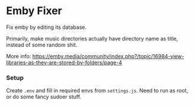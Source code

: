 # Emby Fixer

Fix emby by editing its database.

Primarily, make music directories actually have directory name as title, instead of some random shit.

More info: https://emby.media/community/index.php?/topic/16984-view-libraries-as-they-are-stored-by-folders/page-4

### Setup

Create `.env` and fill in required envs from `settings.js`. Need to run as root, or do some fancy sudoer stuff.
